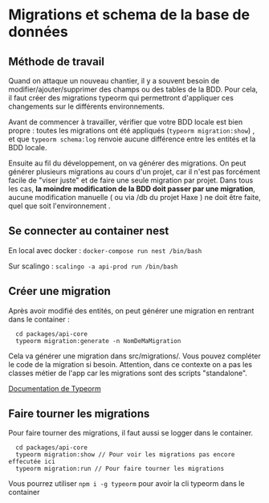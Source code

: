 # Migrations et schema de la base de données

## Méthode de travail

Quand on attaque un nouveau chantier, il y a souvent besoin de modifier/ajouter/supprimer des champs ou des tables de la BDD. Pour cela, il faut créer des migrations typeorm qui permettront d'appliquer ces changements sur le différents environnements.

Avant de commencer à travailler, vérifier que votre BDD locale est bien propre : toutes les migrations ont été appliqués (`typeorm migration:show`) , et que `typeorm schema:log` renvoie aucune différence entre les entités et la BDD locale.

Ensuite au fil du développement, on va générer des migrations. On peut générer plusieurs migrations au cours d'un projet, car il n'est pas forcément facile de "viser juste" et de faire une seule migration par projet. Dans tous les cas, **la moindre modification de la BDD doit passer par une migration**, aucune modification manuelle ( ou via /db du projet Haxe ) ne doit être faite, quel que soit l'environnement .

## Se connecter au container nest

En local avec docker :
`docker-compose run nest /bin/bash`

Sur scalingo :
`scalingo -a api-prod run /bin/bash`

## Créer une migration

Après avoir modifié des entités, on peut générer une migration en rentrant dans le container :

```
  cd packages/api-core
  typeorm migration:generate -n NomDeMaMigration
```

Cela va générer une migration dans src/migrations/. Vous pouvez compléter le code de la migration si besoin. Attention, dans ce contexte on a pas les classes métier de l'app car les migrations sont des scripts "standalone".

[Documentation de Typeorm](https://typeorm.io/#/migrations)

## Faire tourner les migrations

Pour faire tourner des migrations, il faut aussi se logger dans le container.

```
  cd packages/api-core
  typeorm migration:show // Pour voir les migrations pas encore effecutée ici
  typeorm migration:run // Pour faire tourner les migrations
```

Vous pourrez utiliser `npm i -g typeorm` pour avoir la cli typeorm dans le container
